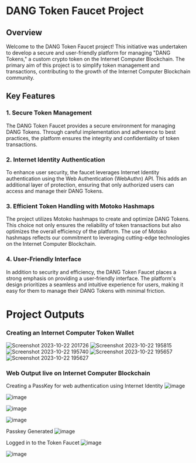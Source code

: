 # DANG Token Faucet Project

## Overview

Welcome to the DANG Token Faucet project! This initiative was undertaken to develop a secure and user-friendly platform for managing "DANG Tokens," a custom crypto token on the Internet Computer Blockchain. The primary aim of this project is to simplify token management and transactions, contributing to the growth of the Internet Computer Blockchain community.

## Key Features

### 1. Secure Token Management

The DANG Token Faucet provides a secure environment for managing DANG Tokens. Through careful implementation and adherence to best practices, the platform ensures the integrity and confidentiality of token transactions.

### 2. Internet Identity Authentication

To enhance user security, the faucet leverages Internet Identity authentication using the Web Authentication (WebAuthn) API. This adds an additional layer of protection, ensuring that only authorized users can access and manage their DANG Tokens.

### 3. Efficient Token Handling with Motoko Hashmaps

The project utilizes Motoko hashmaps to create and optimize DANG Tokens. This choice not only ensures the reliability of token transactions but also optimizes the overall efficiency of the platform. The use of Motoko hashmaps reflects our commitment to leveraging cutting-edge technologies on the Internet Computer Blockchain.

### 4. User-Friendly Interface

In addition to security and efficiency, the DANG Token Faucet places a strong emphasis on providing a user-friendly interface. The platform's design prioritizes a seamless and intuitive experience for users, making it easy for them to manage their DANG Tokens with minimal friction.

# Project Outputs 

### Creating an Internet Computer Token Wallet 
![Screenshot 2023-10-22 201726](https://github.com/Vedant-Jayesh-Oza/DANGToken/assets/75005433/e69c6e82-e4b5-43c7-948e-736c8085463a)
![Screenshot 2023-10-22 195815](https://github.com/Vedant-Jayesh-Oza/DANGToken/assets/75005433/2fc9f1b0-3951-4f02-af81-140ea8a945ae)
![Screenshot 2023-10-22 195740](https://github.com/Vedant-Jayesh-Oza/DANGToken/assets/75005433/2becb8d0-5403-40f5-ad59-5469b09ccea9)
![Screenshot 2023-10-22 195657](https://github.com/Vedant-Jayesh-Oza/DANGToken/assets/75005433/a3921b96-8b9e-47bd-8691-1ab64ae8bff0)
![Screenshot 2023-10-22 195627](https://github.com/Vedant-Jayesh-Oza/DANGToken/assets/75005433/a91419f1-91e7-4efc-a769-b552299e625c)

### Web Output live on Internet Computer Blockchain 

Creating a PassKey for web authentication using Internet Identity 
![image](https://github.com/Vedant-Jayesh-Oza/DANGToken/assets/75005433/dea4928e-2cf0-447a-98f5-7a0d7f4dd88f)

![image](https://github.com/Vedant-Jayesh-Oza/DANGToken/assets/75005433/4cc3d0dd-38a6-4a34-b401-6129a16b3e5a)

![image](https://github.com/Vedant-Jayesh-Oza/DANGToken/assets/75005433/92060b1c-4453-42c3-8305-1ef1120b6a24)

![image](https://github.com/Vedant-Jayesh-Oza/DANGToken/assets/75005433/ef435a3c-ed2a-431c-b186-ab7633396c77)

Passkey Generated
![image](https://github.com/Vedant-Jayesh-Oza/DANGToken/assets/75005433/201a4e8d-fb84-42ef-a5a6-fef53ab4e73f)

Logged in to the Token Faucet 
![image](https://github.com/Vedant-Jayesh-Oza/DANGToken/assets/75005433/2208597e-7fb4-4873-9b72-c0de48c3535a)



![image](https://github.com/Vedant-Jayesh-Oza/DANGToken/assets/75005433/b86e4cfd-37d2-40db-a7fe-fc2d89e45939)



